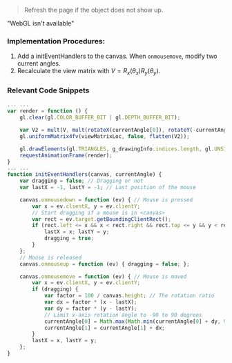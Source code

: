 <html lang="en">
<script src="../angel_common/initShaders.js"></script>
<script src="../angel_common/webgl-utils.js"></script>
<script src="../angel_common/MV.js"></script>
<script type="text/javascript" src="../angel_common/OBJParser.js"> </script>
<script src="work10/t101.js"></script>

<script id="vertex-shader" type="x-shader/x-vertex">
	precision mediump float;
	attribute vec3 a_Position;
	attribute vec3 a_Normal;
	attribute vec4 a_Color;

	varying vec4 fColor;
	varying vec4 vPos;
	varying vec3 vNorm;

	uniform mat4 modelMatrix;
	uniform mat4 viewMatrix;
	uniform mat4 projectionMatrix;

	void main()
	{
		vPos = vec4(a_Position, 1.0);
		vNorm = a_Normal;
		fColor = a_Color;

		gl_Position = projectionMatrix * viewMatrix * modelMatrix * vec4(a_Position, 1.0);
	}
</script>

<script id="fragment-shader" type="x-shader/x-fragment">
	precision mediump float;

	varying vec4 fColor;
	varying vec4 vPos;
	varying vec3 vNorm;

	uniform mat4 modelMatrix;
	uniform mat4 viewMatrix;
	uniform mat4 projectionMatrix;
	
	uniform mat4 normalsArray;
	uniform vec4 lightPos;
	uniform vec3 emission_le;
	uniform vec3 diffuse_kd;
	uniform	vec3 ambient_ka;
	uniform	vec3 specular_ks;
	uniform	float shininess;

	void main()
	{
		vec4 position = viewMatrix * modelMatrix * vPos;
		vec3 normal = normalize(mat3(viewMatrix) * normalize(vNorm));
		vec4 lightPoss = viewMatrix * lightPos;

		vec3 w_i = lightPoss.w == 0.0 ? normalize(-lightPoss.xyz) : normalize(lightPoss.xyz - position.xyz); 
		
		vec3 l_i = 1.0 * fColor.xyz * pow(length(w_i), 2.0);
		vec3 l_d = diffuse_kd * l_i * max(dot(normal, w_i), 0.0);

		vec3 w_h = normalize(w_i - normalize(position.xyz));
		vec3 ls_bp = specular_ks * l_i * pow(max(dot(normal, w_h), 0.0), shininess);
		
		vec4 color = vec4(l_d + ls_bp + ambient_ka * emission_le, 1.0);

		gl_FragColor = color;
	}
</script>

> Refresh the page if the object does not show up.
<body>
	<canvas id='gl-canvas' height="512" width="512">
        "WebGL isn't available"
    </canvas>
</body>

</html>

### Implementation Procedures:
1. Add a initEventHandlers to the canvas. When `onmousemove`, modify two current angles.
2. Recalculate the view matrix with $V = R_x (θ_x ) R_y (θ_y )$.

### Relevant Code Snippets
```js
... ... 
var render = function () {
	gl.clear(gl.COLOR_BUFFER_BIT | gl.DEPTH_BUFFER_BIT);

	var V2 = mult(V, mult(rotateX(currentAngle[0]), rotateY(-currentAngle[1])));
	gl.uniformMatrix4fv(viewMatrixLoc, false, flatten(V2));

	gl.drawElements(gl.TRIANGLES, g_drawingInfo.indices.length, gl.UNSIGNED_INT, 0);
	requestAnimationFrame(render);
}
... ...
function initEventHandlers(canvas, currentAngle) {
	var dragging = false; // Dragging or not
	var lastX = -1, lastY = -1; // Last position of the mouse

	canvas.onmousedown = function (ev) { // Mouse is pressed
		var x = ev.clientX, y = ev.clientY;
		// Start dragging if a mouse is in <canvas>
		var rect = ev.target.getBoundingClientRect();
		if (rect.left <= x && x < rect.right && rect.top <= y && y < rect.bottom) {
			lastX = x; lastY = y;
			dragging = true;
		}
	};
	// Mouse is released
	canvas.onmouseup = function (ev) { dragging = false; };

	canvas.onmousemove = function (ev) { // Mouse is moved
		var x = ev.clientX, y = ev.clientY;
		if (dragging) {
			var factor = 100 / canvas.height; // The rotation ratio
			var dx = factor * (x - lastX);
			var dy = factor * (y - lastY);
			// Limit x-axis rotation angle to -90 to 90 degrees
			currentAngle[0] = Math.max(Math.min(currentAngle[0] + dy, 90.0), -90.0);
			currentAngle[1] = currentAngle[1] + dx;
		}
		lastX = x, lastY = y;
	};
}
```
